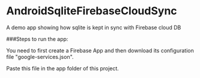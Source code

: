 # AndroidSqliteFirebaseCloudSync
A demo app showing how sqlite is kept in sync with Firebase cloud DB

###Steps to run the app:

You need to first create a Firebase App and then download its configuration file "google-services.json".

Paste this file in the app folder of this project.
